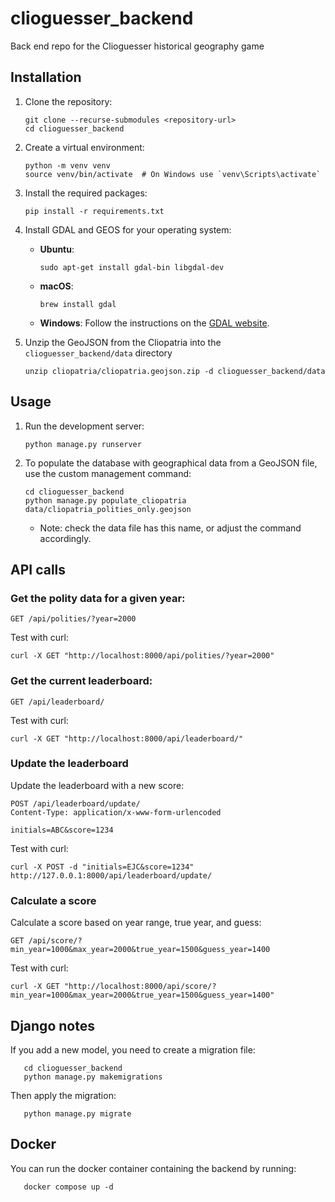 # clioguesser_backend
Back end repo for the Clioguesser historical geography game

## Installation
1. Clone the repository:
   ```
   git clone --recurse-submodules <repository-url>
   cd clioguesser_backend
   ```

2. Create a virtual environment:
   ```
   python -m venv venv
   source venv/bin/activate  # On Windows use `venv\Scripts\activate`
   ```

3. Install the required packages:
   ```
   pip install -r requirements.txt
   ```

4. Install GDAL and GEOS for your operating system:
   - **Ubuntu**: 
     ```
     sudo apt-get install gdal-bin libgdal-dev
     ```
   - **macOS**: 
     ```
     brew install gdal
     ```
   - **Windows**: Follow the instructions on the [GDAL website](https://gdal.org/download.html).

5. Unzip the GeoJSON from the Cliopatria into the `clioguesser_backend/data` directory
   ```
   unzip cliopatria/cliopatria.geojson.zip -d clioguesser_backend/data
   ```

## Usage
1. Run the development server:
   ```
   python manage.py runserver
   ```

2. To populate the database with geographical data from a GeoJSON file, use the custom management command:
   ```
   cd clioguesser_backend
   python manage.py populate_cliopatria data/cliopatria_polities_only.geojson
   ```
   - Note: check the data file has this name, or adjust the command accordingly.

## API calls

### Get the polity data for a given year:
```
GET /api/polities/?year=2000
```

Test with curl:
```
curl -X GET "http://localhost:8000/api/polities/?year=2000"
```

### Get the current leaderboard:
```
GET /api/leaderboard/
```

Test with curl:
```
curl -X GET "http://localhost:8000/api/leaderboard/"
```
### Update the leaderboard

Update the leaderboard with a new score:
```
POST /api/leaderboard/update/
Content-Type: application/x-www-form-urlencoded

initials=ABC&score=1234
```

Test with curl:
```
curl -X POST -d "initials=EJC&score=1234" http://127.0.0.1:8000/api/leaderboard/update/
```

### Calculate a score

Calculate a score based on year range, true year, and guess:
```
GET /api/score/?min_year=1000&max_year=2000&true_year=1500&guess_year=1400
```

Test with curl:
```
curl -X GET "http://localhost:8000/api/score/?min_year=1000&max_year=2000&true_year=1500&guess_year=1400"
```

## Django notes

If you add a new model, you need to create a migration file:
```
   cd clioguesser_backend 
   python manage.py makemigrations
```

Then apply the migration:
```
   python manage.py migrate
```

## Docker

You can run the docker container containing the backend by running:
```
   docker compose up -d
```
